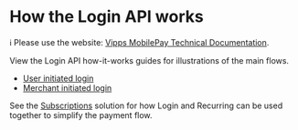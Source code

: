<!-- START_METADATA
---
title: How the Login API works
sidebar_label: How it works
sidebar_position: 1
description: View the Login API how-it-works guides for illustrations of the main flows.
pagination_next: null
pagination_prev: null
---
END_METADATA -->

# How the Login API works

<!-- START_COMMENT -->
ℹ️ Please use the website:
[Vipps MobilePay Technical Documentation](https://developer.vippsmobilepay.com/docs/APIs/login-api).
<!-- END_COMMENT -->

View the Login API how-it-works guides for illustrations of the main flows.

* [User initiated login](user-initiated-login-howitworks.md)
* [Merchant initiated login](merchant-initiated-login-howitworks.md)

See the [Subscriptions](https://developer.vippsmobilepay.com/docs/solutions/recurring-and-login) solution for how Login and Recurring can be used together to simplify the payment flow.
